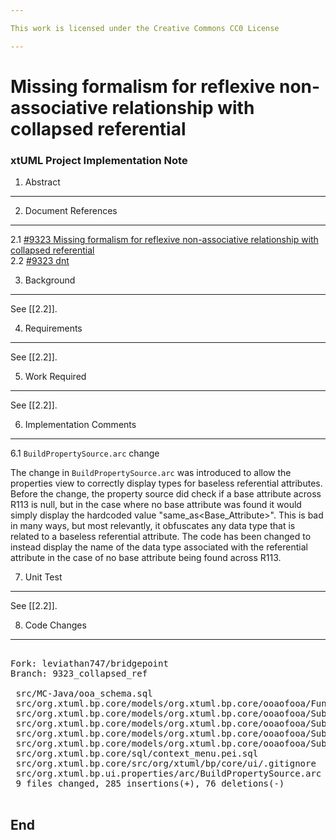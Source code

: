 ```yaml
---

This work is licensed under the Creative Commons CC0 License

---
```


# Missing formalism for reflexive non-associative relationship with collapsed referential
### xtUML Project Implementation Note

1. Abstract
-----------

2. Document References
----------------------
<a id="2.1"></a>2.1 [#9323 Missing formalism for reflexive non-associative relationship with collapsed referential](https://support.onefact.net/issues/9323)  
<a id="2.2"></a>2.2 [#9323 dnt](https://github.com/xtuml/mc/blob/master/doc/notes/9323_collapsed_ref/9323_recursive_ref_dnt.md)  

3. Background
-------------
See [[2.2]].

4. Requirements
---------------
See [[2.2]].

5. Work Required
----------------
See [[2.2]].

6. Implementation Comments
--------------------------

6.1 `BuildPropertySource.arc` change

The change in `BuildPropertySource.arc` was introduced to allow the properties
view to correctly display types for baseless referential attributes. Before the
change, the property source did check if a base attribute across R113 is null,
but in the case where no base attribute was found it would simply display the
hardcoded value "same_as<Base_Attribute>". This is bad in many ways, but most
relevantly, it obfuscates any data type that is related to a baseless
referential attribute.  The code has been changed to instead display the name of
the data type associated with the referential attribute in the case of no base
attribute being found across R113.

7. Unit Test
------------
See [[2.2]].

8. Code Changes
---------------
<pre>

Fork: leviathan747/bridgepoint  
Branch: 9323_collapsed_ref  

 src/MC-Java/ooa_schema.sql                                                                                                        |   2 +-
 src/org.xtuml.bp.core/models/org.xtuml.bp.core/ooaofooa/Functions/Context Menu Entry Functions/Context Menu Entry Functions.xtuml |  33 +++++++++++++++++++-------
 src/org.xtuml.bp.core/models/org.xtuml.bp.core/ooaofooa/Subsystem/Attribute/Attribute.xtuml                                       | 209 +++++++++++++++++++++++++++++++++++++++++++++++++++++++++++++++++++++++++++++++++++++++++++++++++++++++++++++++++++++++++++++++++++++++++++++++++++++++++++++++++-
 src/org.xtuml.bp.core/models/org.xtuml.bp.core/ooaofooa/Subsystem/Model Class/Model Class.xtuml                                   |   6 ++---
 src/org.xtuml.bp.core/models/org.xtuml.bp.core/ooaofooa/Subsystem/Referential Attribute/Referential Attribute.xtuml               |  91 ++++++++++++++++++++++++++++-------------------------------------------
 src/org.xtuml.bp.core/models/org.xtuml.bp.core/ooaofooa/Subsystem/Subsystem.xtuml                                                 |   4 ++--
 src/org.xtuml.bp.core/sql/context_menu.pei.sql                                                                                    |   6 +++--
 src/org.xtuml.bp.core/src/org/xtuml/bp/core/ui/.gitignore                                                                         |   7 +++---
 src/org.xtuml.bp.ui.properties/arc/BuildPropertySource.arc                                                                        |   3 ++-
 9 files changed, 285 insertions(+), 76 deletions(-)

</pre>

End
---

